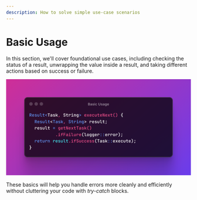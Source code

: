 ```yaml
---
description: How to solve simple use-case scenarios
---
```


# Basic Usage

In this section, we'll cover foundational use cases, including checking the status of a result, unwrapping the value
inside a result, and taking different actions based on success or failure.

![No need for if blocks or early return statements when you can handle success and failure without any hassle.][BASIC_USAGE]

These basics will help you handle errors more cleanly and efficiently without cluttering your code with *try-catch*
blocks.


[BASIC_USAGE]:                  ../../.gitbook/assets/basic-usage.png
